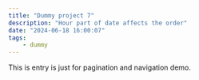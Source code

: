 ```yaml
---
title: "Dummy project 7"
description: "Hour part of date affects the order"
date: "2024-06-18 16:00:07"
tags:
    - dummy
---
```


This is entry is just for pagination and navigation demo.